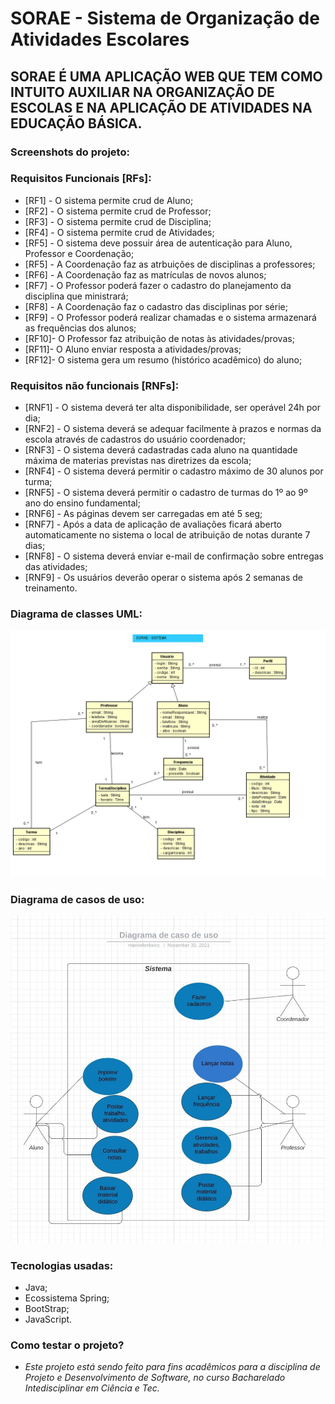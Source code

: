 # SORAE - Sistema de Organização de Atividades Escolares

## SORAE É UMA APLICAÇÃO WEB QUE TEM COMO INTUITO AUXILIAR NA ORGANIZAÇÃO DE ESCOLAS E NA APLICAÇÃO DE ATIVIDADES NA EDUCAÇÃO BÁSICA.

### Screenshots do projeto:

### Requisitos Funcionais [RFs]:

- [RF1] - O sistema permite crud de Aluno;
- [RF2] - O sistema permite crud de Professor;
- [RF3] - O sistema permite crud de Disciplina;
- [RF4] - O sistema permite crud de Atividades;
- [RF5] - O sistema deve possuir área de autenticação para Aluno, Professor e Coordenação;
- [RF5] - A Coordenação faz as atrbuições de disciplinas a professores;
- [RF6] - A Coordenação faz as matrículas de novos alunos;
- [RF7] - O Professor poderá fazer o cadastro do planejamento da disciplina que ministrará;
- [RF8] - A Coordenação faz o cadastro das disciplinas por série;
- [RF9] - O Professor poderá realizar chamadas e o sistema armazenará as frequências dos alunos;
- [RF10]- O Professor faz atribuição de notas às atividades/provas;
- [RF11]- O Aluno enviar resposta a atividades/provas;
- [RF12]- O sistema gera um resumo (histórico acadêmico) do aluno;


### Requisitos não funcionais [RNFs]:

- [RNF1] - O sistema deverá ter alta disponibilidade, ser operável 24h por dia;
- [RNF2] - O sistema deverá se adequar facilmente à prazos e normas da escola através de cadastros do usuário coordenador;
- [RNF3] - O sistema deverá cadastradas cada aluno na quantidade máxima de materias previstas nas diretrizes da escola;
- [RNF4] - O sistema deverá permitir o cadastro máximo de 30 alunos por turma;
- [RNF5] - O sistema deverá permitir o cadastro de turmas do 1º ao 9º ano do ensino fundamental;
- [RNF6] - As páginas devem ser carregadas em até 5 seg;
- [RNF7] - Após a data de aplicação de avaliações ficará aberto automaticamente no sistema o local de atribuição de notas durante 7 dias;
- [RNF8] - O sistema deverá enviar e-mail de confirmação sobre entregas das atividades;
- [RNF9] - Os usuários deverão operar o sistema após 2 semanas de treinamento.

### Diagrama de classes UML:

![texto](./modelo-sorae-v1.png)

### Diagrama de casos de uso:

![texto](./DiagramadeCasodeUso.jpeg)


### Tecnologias usadas:
- Java;
- Ecossistema Spring;
- BootStrap;
- JavaScript.

### Como testar o projeto?

* *Este projeto está sendo feito para fins acadêmicos para a disciplina de Projeto e Desenvolvimento de Software, no curso Bacharelado Intedisciplinar em Ciência e Tec.*
